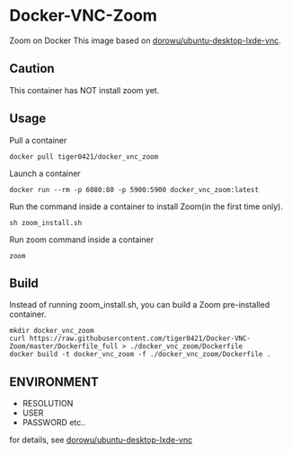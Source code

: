 # Docker-VNC-Zoom
Zoom on Docker
This image based on [dorowu/ubuntu-desktop-lxde-vnc](https://hub.docker.com/r/dorowu/ubuntu-desktop-lxde-vnc).

## Caution
This container has NOT install zoom yet.

## Usage
Pull a container
```
docker pull tiger0421/docker_vnc_zoom
```

Launch a container
```
docker run --rm -p 6080:80 -p 5900:5900 docker_vnc_zoom:latest
```
Run the command inside a container to install Zoom(in the first time only).
```
sh zoom_install.sh
```

Run zoom command inside a container
```
zoom
```

## Build
Instead of running zoom_install.sh, you can build a Zoom pre-installed container.
```
mkdir docker_vnc_zoom
curl https://raw.githubusercontent.com/tiger0421/Docker-VNC-Zoom/master/Dockerfile_full > ./docker_vnc_zoom/Dockerfile
docker build -t docker_vnc_zoom -f ./docker_vnc_zoom/Dockerfile .
```

## ENVIRONMENT
- RESOLUTION
- USER
- PASSWORD
etc..

for details, see [dorowu/ubuntu-desktop-lxde-vnc](https://hub.docker.com/r/dorowu/ubuntu-desktop-lxde-vnc)
